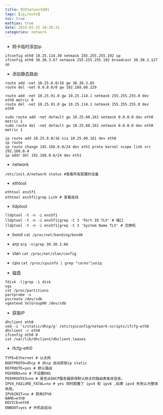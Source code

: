 ```yaml
---
title: 初识network001
tags: [ip,route]
toc: true
mathjax: true
date: 2019-02-25 18:20:31
categories: network
---
```


* 网卡临时添加ip
```
ifconfig eth0 10.25.114.30 netmask 255.255.255.192 up
ifconfig eth0 30.30.3.67 netmask 255.255.255.192 broadcast 30.30.3.127 up
```

* 添加静态路由
```
route add -net 10.25.0.0/16 gw 30.30.3.65
route del -net 0.0.0.0/0 gw 192.168.68.229

route add -net 10.25.91.0 gw 10.25.114.1 netmask 255.255.255.0 dev eth0 metric 0
route del -net 10.25.91.0 gw 10.25.114.1 netmask 255.255.255.0 dev eth0

sudo route add -net default gw 10.25.60.161 netmask 0.0.0.0 dev eth0 metric 1
sudo route del -net default gw 10.25.60.161 netmask 0.0.0.0 dev eth0 metric 1

ip route add 10.25.0.0/16 via 10.25.60.161 dev eth0
ip route
ip route change 192.168.0.0/24 dev eth1 proto kernel scope link src 192.168.0.4
ip addr del 192.168.0.6/24 dev eth1
```

* network
```
/etc/init.d/network status #查看所有配置的设备
```

* ethtool   
```
ethtool ens5f1
ethtool ens5f1|grep Link # 查看连线
```

* lldptool  
```
lldptool -t -n -i ens5f1
lldptool -t -n -i ens5f1|grep -C 3 'Port ID TLV' # 端口
lldptool -t -n -i ens5f1|grep -C 3 'System Name TLV' # 交换机
```

* bond
`cat /proc/net/bonding/bond0`

* arp
`arp -n|grep 30.30.3.66`

* vlan
`cat /proc/net/vlan/config`

* cpu
`cat /proc/cpuinfo | grep "cores"|uniq`

* 磁盘
```
fdisk -l|grep -i disk
vgs
cat /proc/partitions
partprobe -s
pvcreate /dev/sdb
vgextend VolGroup00 /dev/sdb
```

* 获取IP
```
dhclient eth0
sed -i 's/static/dhcp/g' /etc/sysconfig/network-scripts/ifcfg-eth0
dhclient -r eth0
ifconfig eth0 0
cat /var/lib/dhclient/dhclient.leases
```

* ifcfg-eth0
```
TYPE=Ethernet # 以太网
BOOTPROTO=dhcp # dhcp 自动获取ip static
DEFROUTE=yes # 默认路由
PEERDNS=no # 不设置DNS
PEERROUTES=no # 是否从DHCP服务器获得默认网关的路由表条目信息。
IPV4_FAILURE_FATAL=no # yes 同时配置了 ipv4 和 ipv6 ,如果 ipv4 失败认为整体失败。
IPV6INIT=no # 禁用IPV6
NAME=eth0
DEVICE=eth0 
ONBOOT=yes # 开机自启动
```